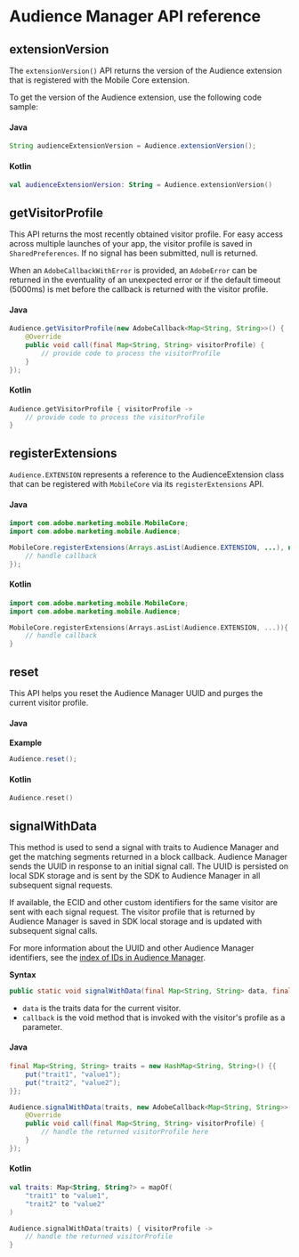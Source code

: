 # Audience Manager API reference

## extensionVersion

The `extensionVersion()` API returns the version of the Audience extension that is registered with the Mobile Core extension.

To get the version of the Audience extension, use the following code sample:

#### Java

```java
String audienceExtensionVersion = Audience.extensionVersion();
```

#### Kotlin

```kotlin
val audienceExtensionVersion: String = Audience.extensionVersion()
```

## getVisitorProfile

This API returns the most recently obtained visitor profile. For easy access across multiple launches of your app, the visitor profile is saved in `SharedPreferences`. If no signal has been submitted, null is returned.

When an `AdobeCallbackWithError` is provided, an `AdobeError` can be returned in the eventuality of an unexpected error or if the default timeout (5000ms) is met before the callback is returned with the visitor profile.

#### Java

```java
Audience.getVisitorProfile(new AdobeCallback<Map<String, String>>() {
    @Override
    public void call(final Map<String, String> visitorProfile) {
        // provide code to process the visitorProfile
    }
});
```

#### Kotlin

```kotlin
Audience.getVisitorProfile { visitorProfile -> 
    // provide code to process the visitorProfile
}

```

## registerExtensions

`Audience.EXTENSION` represents a reference to the AudienceExtension class that can be registered with `MobileCore` via its `registerExtensions` API.

#### Java

```java
import com.adobe.marketing.mobile.MobileCore;
import com.adobe.marketing.mobile.Audience;

MobileCore.registerExtensions(Arrays.asList(Audience.EXTENSION, ...), new AdobeCallback<Object>() {
    // handle callback
});
```

#### Kotlin

```kotlin
import com.adobe.marketing.mobile.MobileCore;
import com.adobe.marketing.mobile.Audience;

MobileCore.registerExtensions(Arrays.asList(Audience.EXTENSION, ...)){
    // handle callback
}
```

## reset

This API helps you reset the Audience Manager UUID and purges the current visitor profile.

#### Java

**Example**

```java
Audience.reset();
```

#### Kotlin

```kotlin
Audience.reset()
```

## signalWithData

This method is used to send a signal with traits to Audience Manager and get the matching segments returned in a block callback. Audience Manager sends the UUID in response to an initial signal call. The UUID is persisted on local SDK storage and is sent by the SDK to Audience Manager in all subsequent signal requests.

If available, the ECID and other custom identifiers for the same visitor are sent with each signal request. The visitor profile that is returned by Audience Manager is saved in SDK local storage and is updated with subsequent signal calls.

For more information about the UUID and other Audience Manager identifiers, see the [index of IDs in Audience Manager](https://experienceleague.adobe.com/docs/audience-manager/user-guide/reference/ids-in-aam.html).

**Syntax**

```java
public static void signalWithData(final Map<String, String> data, final AdobeCallback<Map<String, String>> callback)
```

* `data` is the traits data for the current visitor.
* `callback` is the void method that is invoked with the visitor's profile as a parameter.

#### Java

```java
final Map<String, String> traits = new HashMap<String, String>() {{
    put("trait1", "value1");
    put("trait2", "value2");
}};

Audience.signalWithData(traits, new AdobeCallback<Map<String, String>>() {
    @Override
    public void call(final Map<String, String> visitorProfile) {
        // handle the returned visitorProfile here
    }
});
```

#### Kotlin

```kotlin
val traits: Map<String, String?> = mapOf(
    "trait1" to "value1",
    "trait2" to "value2"
)

Audience.signalWithData(traits) { visitorProfile -> 
    // handle the returned visitorProfile
}
```